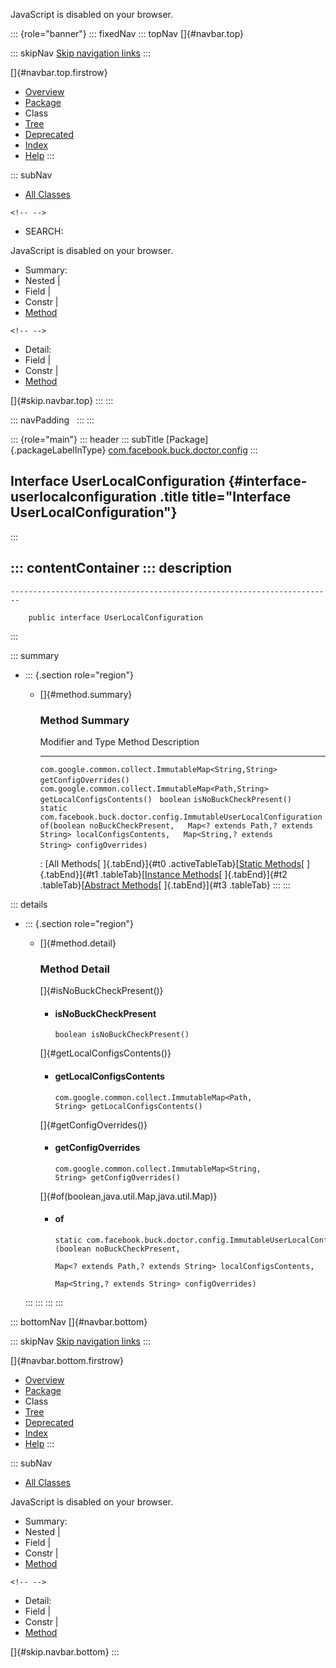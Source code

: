 <div>

JavaScript is disabled on your browser.

</div>

::: {role="banner"}
::: fixedNav
::: topNav
[]{#navbar.top}

::: skipNav
[Skip navigation links](#skip.navbar.top "Skip navigation links")
:::

[]{#navbar.top.firstrow}

-   [Overview](../../../../../index.html)
-   [Package](package-summary.html)
-   Class
-   [Tree](package-tree.html)
-   [Deprecated](../../../../../deprecated-list.html)
-   [Index](../../../../../index-all.html)
-   [Help](../../../../../help-doc.html)
:::

::: subNav
-   [All Classes](../../../../../allclasses.html)

```{=html}
<!-- -->
```
-   SEARCH:

<div>

<div>

JavaScript is disabled on your browser.

</div>

</div>

<div>

-   Summary: 
-   Nested \| 
-   Field \| 
-   Constr \| 
-   [Method](#method.summary)

```{=html}
<!-- -->
```
-   Detail: 
-   Field \| 
-   Constr \| 
-   [Method](#method.detail)

</div>

[]{#skip.navbar.top}
:::
:::

::: navPadding
 
:::
:::

::: {role="main"}
::: header
::: subTitle
[Package]{.packageLabelInType} [com.facebook.buck.doctor.config](package-summary.html)
:::

## Interface UserLocalConfiguration {#interface-userlocalconfiguration .title title="Interface UserLocalConfiguration"}
:::

::: contentContainer
::: description
-   

    ------------------------------------------------------------------------

        public interface UserLocalConfiguration
:::

::: summary
-   ::: {.section role="region"}
    -   []{#method.summary}

        ### Method Summary

          Modifier and Type                                                          Method                                                                                                                                          Description
          -------------------------------------------------------------------------- ----------------------------------------------------------------------------------------------------------------------------------------------- -------------
          `com.google.common.collect.ImmutableMap<String,​String>`                    `getConfigOverrides()`                                                                                                                           
          `com.google.common.collect.ImmutableMap<Path,​String>`                      `getLocalConfigsContents()`                                                                                                                      
          `boolean`                                                                  `isNoBuckCheckPresent()`                                                                                                                         
          `static com.facebook.buck.doctor.config.ImmutableUserLocalConfiguration`   `of​(boolean noBuckCheckPresent,   Map<? extends Path,​? extends String> localConfigsContents,   Map<String,​? extends String> configOverrides)`    

          : [All Methods[ ]{.tabEnd}]{#t0 .activeTableTab}[[Static
          Methods](javascript:show(1);)[ ]{.tabEnd}]{#t1
          .tableTab}[[Instance
          Methods](javascript:show(2);)[ ]{.tabEnd}]{#t2
          .tableTab}[[Abstract
          Methods](javascript:show(4);)[ ]{.tabEnd}]{#t3 .tableTab}
    :::
:::

::: details
-   ::: {.section role="region"}
    -   []{#method.detail}

        ### Method Detail

        []{#isNoBuckCheckPresent()}

        -   #### isNoBuckCheckPresent

            ``` methodSignature
            boolean isNoBuckCheckPresent()
            ```

        []{#getLocalConfigsContents()}

        -   #### getLocalConfigsContents

            ``` methodSignature
            com.google.common.collect.ImmutableMap<Path,​String> getLocalConfigsContents()
            ```

        []{#getConfigOverrides()}

        -   #### getConfigOverrides

            ``` methodSignature
            com.google.common.collect.ImmutableMap<String,​String> getConfigOverrides()
            ```

        []{#of(boolean,java.util.Map,java.util.Map)}

        -   #### of

            ``` methodSignature
            static com.facebook.buck.doctor.config.ImmutableUserLocalConfiguration of​(boolean noBuckCheckPresent,
                                                                                      Map<? extends Path,​? extends String> localConfigsContents,
                                                                                      Map<String,​? extends String> configOverrides)
            ```
    :::
:::
:::
:::

::: bottomNav
[]{#navbar.bottom}

::: skipNav
[Skip navigation links](#skip.navbar.bottom "Skip navigation links")
:::

[]{#navbar.bottom.firstrow}

-   [Overview](../../../../../index.html)
-   [Package](package-summary.html)
-   Class
-   [Tree](package-tree.html)
-   [Deprecated](../../../../../deprecated-list.html)
-   [Index](../../../../../index-all.html)
-   [Help](../../../../../help-doc.html)
:::

::: subNav
-   [All Classes](../../../../../allclasses.html)

<div>

<div>

JavaScript is disabled on your browser.

</div>

</div>

<div>

-   Summary: 
-   Nested \| 
-   Field \| 
-   Constr \| 
-   [Method](#method.summary)

```{=html}
<!-- -->
```
-   Detail: 
-   Field \| 
-   Constr \| 
-   [Method](#method.detail)

</div>

[]{#skip.navbar.bottom}
:::
